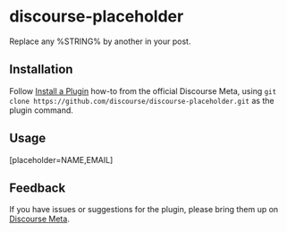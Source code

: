 # discourse-placeholder

Replace any %STRING% by another in your post.

## Installation

Follow [Install a Plugin](https://meta.discourse.org/t/install-a-plugin/19157)
how-to from the official Discourse Meta, using `git clone https://github.com/discourse/discourse-placeholder.git`
as the plugin command.

## Usage

[placeholder=NAME,EMAIL]

## Feedback

If you have issues or suggestions for the plugin, please bring them up on
[Discourse Meta](https://meta.discourse.org).
